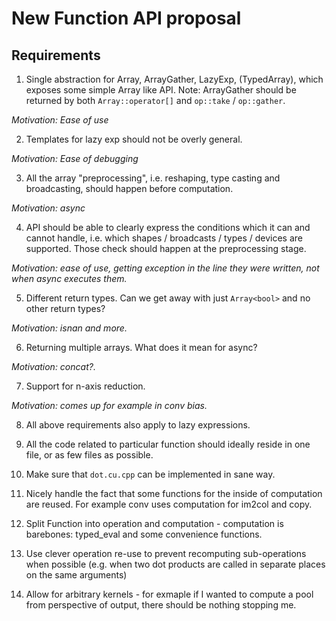 # New Function API proposal

## Requirements

1. Single abstraction for Array, ArrayGather, LazyExp, (TypedArray), which exposes some simple Array like API. Note: ArrayGather should be returned by both `Array::operator[]` and `op::take` / `op::gather`.

*Motivation: Ease of use*

2. Templates for lazy exp should not be overly general.

*Motivation: Ease of debugging*

3. All the array "preprocessing", i.e. reshaping, type casting and broadcasting, should happen before computation.

*Motivation: async*

4. API should be able to clearly express the conditions which it can and cannot handle, i.e. which shapes / broadcasts / types / devices are supported. Those check should happen at the preprocessing stage.

*Motivation: ease of use, getting exception in the line they were written, not when async executes them.*

5. Different return types. Can we get away with just `Array<bool>` and no other return types?

*Motivation: isnan and more.*

6. Returning multiple arrays. What does it mean for async?

*Motivation: concat?.*

7. Support for n-axis reduction.

*Motivation: comes up for example in conv bias.*

8. All above requirements also apply to lazy expressions.

9. All the code related to particular function should ideally reside in one file, or as few files as possible.

10. Make sure that `dot.cu.cpp` can be implemented in sane way.

11. Nicely handle the fact that some functions for the inside of computation are reused. For example conv uses computation for im2col and copy.

12. Split Function into operation and computation - computation is barebones: typed_eval and some convenience functions.

13. Use clever operation re-use to prevent recomputing sub-operations when possible (e.g. when two dot products are called in separate places on the same arguments)

14. Allow for arbitrary kernels - for exmaple if I wanted to compute a pool from perspective of output, there should be nothing stopping me.
